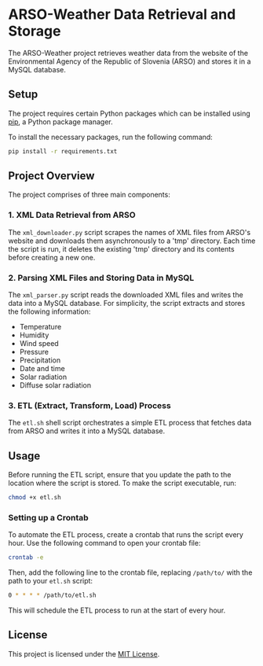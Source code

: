 # ARSO-Weather Data Retrieval and Storage

The ARSO-Weather project retrieves weather data from the website of the Environmental Agency of the Republic of Slovenia (ARSO) and stores it in a MySQL database.

## Setup

The project requires certain Python packages which can be installed using [pip](https://pip.pypa.io/en/stable/), a Python package manager.

To install the necessary packages, run the following command:

```bash
pip install -r requirements.txt
```

## Project Overview

The project comprises of three main components:

### 1. XML Data Retrieval from ARSO

The `xml_downloader.py` script scrapes the names of XML files from ARSO's website and downloads them asynchronously to a 'tmp' directory. Each time the script is run, it deletes the existing 'tmp' directory and its contents before creating a new one.

### 2. Parsing XML Files and Storing Data in MySQL

The `xml_parser.py` script reads the downloaded XML files and writes the data into a MySQL database. For simplicity, the script extracts and stores the following information:
- Temperature
- Humidity
- Wind speed
- Pressure
- Precipitation
- Date and time
- Solar radiation
- Diffuse solar radiation

### 3. ETL (Extract, Transform, Load) Process

The `etl.sh` shell script orchestrates a simple ETL process that fetches data from ARSO and writes it into a MySQL database.

## Usage

Before running the ETL script, ensure that you update the path to the location where the script is stored. To make the script executable, run:

```bash
chmod +x etl.sh
```

### Setting up a Crontab

To automate the ETL process, create a crontab that runs the script every hour. Use the following command to open your crontab file:

```bash
crontab -e
```

Then, add the following line to the crontab file, replacing `/path/to/` with the path to your `etl.sh` script:

```bash
0 * * * * /path/to/etl.sh
```

This will schedule the ETL process to run at the start of every hour.

## License

This project is licensed under the [MIT License](https://choosealicense.com/licenses/mit/).
